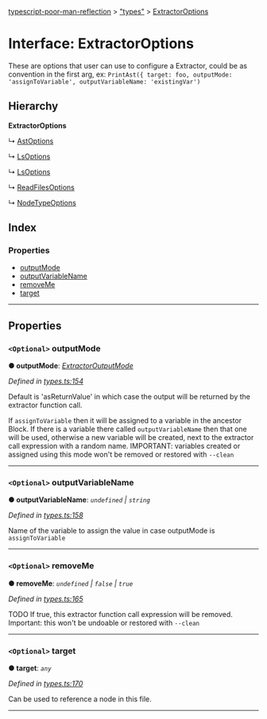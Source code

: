 [typescript-poor-man-reflection](../README.md) > ["types"](../modules/_types_.md) > [ExtractorOptions](../interfaces/_types_.extractoroptions.md)

# Interface: ExtractorOptions

These are options that user can use to configure a Extractor, could be as convention in the first arg, ex: `PrintAst({ target: foo, outputMode: 'assignToVariable', outputVariableName: 'existingVar')`

## Hierarchy

**ExtractorOptions**

↳  [AstOptions](_extractors_ast_.astoptions.md)

↳  [LsOptions](_extractors_fs_cat_.lsoptions.md)

↳  [LsOptions](_extractors_fs_ls_.lsoptions.md)

↳  [ReadFilesOptions](_extractors_fs_readfiles_.readfilesoptions.md)

↳  [NodeTypeOptions](_extractors_nodetype_.nodetypeoptions.md)

## Index

### Properties

* [outputMode](_types_.extractoroptions.md#outputmode)
* [outputVariableName](_types_.extractoroptions.md#outputvariablename)
* [removeMe](_types_.extractoroptions.md#removeme)
* [target](_types_.extractoroptions.md#target)

---

## Properties

<a id="outputmode"></a>

### `<Optional>` outputMode

**● outputMode**: *[ExtractorOutputMode](../modules/_types_.md#extractoroutputmode)*

*Defined in [types.ts:154](https://github.com/cancerberoSgx/typescript-poor-man-reflection/blob/55c8283/src/types.ts#L154)*

Default is 'asReturnValue' in which case the output will be returned by the extractor function call.

If `assignToVariable` then it will be assigned to a variable in the ancestor Block. If there is a variable there called `outputVariableName` then that one will be used, otherwise a new variable will be created, next to the extractor call expression with a random name. IMPORTANT: variables created or assigned using this mode won't be removed or restored with `--clean`

___
<a id="outputvariablename"></a>

### `<Optional>` outputVariableName

**● outputVariableName**: *`undefined` \| `string`*

*Defined in [types.ts:158](https://github.com/cancerberoSgx/typescript-poor-man-reflection/blob/55c8283/src/types.ts#L158)*

Name of the variable to assign the value in case outputMode is `assignToVariable`

___
<a id="removeme"></a>

### `<Optional>` removeMe

**● removeMe**: *`undefined` \| `false` \| `true`*

*Defined in [types.ts:165](https://github.com/cancerberoSgx/typescript-poor-man-reflection/blob/55c8283/src/types.ts#L165)*

TODO If true, this extractor function call expression will be removed. Important: this won't be undoable or restored with `--clean`

___
<a id="target"></a>

### `<Optional>` target

**● target**: *`any`*

*Defined in [types.ts:170](https://github.com/cancerberoSgx/typescript-poor-man-reflection/blob/55c8283/src/types.ts#L170)*

Can be used to reference a node in this file.

___

